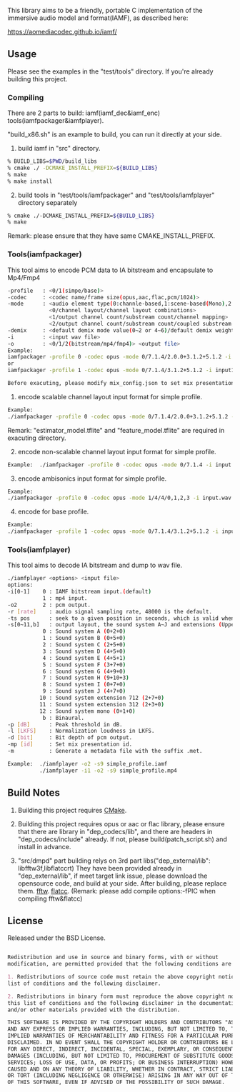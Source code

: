 This library aims to be a friendly, portable C implementation of the immersive audio model and format(IAMF),
as described here:

<https://aomediacodec.github.io/iamf/>



## Usage

Please see the examples in the "test/tools" directory. If you're already building this project.

### Compiling
There are 2 parts to build: iamf(iamf_dec&iamf_enc) tools(iamfpackager&iamfplayer).

"build_x86.sh" is an example to build, you can run it directly at your side.

1. build iamf in "src" directory.
```sh
% BUILD_LIBS=$PWD/build_libs
% cmake ./ -DCMAKE_INSTALL_PREFIX=${BUILD_LIBS}
% make
% make install
```

2. build tools in "test/tools/iamfpackager" and "test/tools/iamfplayer" directory separately
```sh
% cmake ./-DCMAKE_INSTALL_PREFIX=${BUILD_LIBS}
% make
```

Remark: please ensure that they have same CMAKE_INSTALL_PREFIX.


### Tools(iamfpackager)
This tool aims to encode PCM data to IA bitstream and encapsulate to Mp4/Fmp4

```sh
-profile   : <0/1(simpe/base)>
-codec     : <codec name/frame size(opus,aac,flac,pcm/1024)>
-mode      : <audio element type(0:channle-based,1:scene-based(Mono),2:scene-based(Projection)/config>
             <0/channel layout/channel layout combinations>
             <1/output channel count/substream count/channel mapping>
             <2/output channel count/substream count/coupled substream count/demixing matrix>
-demix     : <default demix mode value(0~2 or 4~6)/default demix weight value(0~10); e.g. 0/5>
-i         : <input wav file>
-o         : <0/1/2(bitstream/mp4/fmp4)> <output file>
Example:
iamfpackager -profile 0 -codec opus -mode 0/7.1.4/2.0.0+3.1.2+5.1.2 -i input.wav -o 0 simple_profile.iamf
or
iamfpackager -profile 1 -codec opus -mode 0/7.1.4/3.1.2+5.1.2 -i input1.wav -mode 1/4/4/0,1,2,3 -i input2.wav -o 1 base_profile.mp4

Before exacuting, please modify mix_config.json to set mix presentation.
```

1. encode scalable channel layout input format for simple profile.
```sh
Example:
./iamfpackager -profile 0 -codec opus -mode 0/7.1.4/2.0.0+3.1.2+5.1.2 -i input.wav -o 0 simple_profile.iamf
```
Remark: "estimator_model.tflite" and "feature_model.tflite" are required in exacuting directory.

2. encode non-scalable channel layout input format for simple profile.
```sh
Example:  ./iamfpackager -profile 0 -codec opus -mode 0/7.1.4 -i input.wav -o 0 simple_profile.iamf
```

3. encode ambisonics input format for simple profile.
```sh
Example:
./iamfpackager -profile 0 -codec opus -mode 1/4/4/0,1,2,3 -i input.wav -o 0 simple_profile.iamf
```

4. encode for base profile.
```sh
Example:
./iamfpackager -profile 1 -codec opus -mode 0/7.1.4/3.1.2+5.1.2 -i input1.wav -mode 1/4/4/0,1,2,3 -i input2.wav -o 0 base_profile.iamf
```

### Tools(iamfplayer)
This tool aims to decode IA bitstream and dump to wav file.
```sh
./iamfplayer <options> <input file>
options:
-i[0-1]    0 : IAMF bitstream input.(default)
           1 : mp4 input.
-o2        2 : pcm output.
-r [rate]    : audio signal sampling rate, 48000 is the default.
-ts pos      : seek to a given position in seconds, which is valid when mp4 file is used as input.
-s[0~11,b]   : output layout, the sound system A~J and extensions (Upper + Middle + Bottom).
           0 : Sound system A (0+2+0)
           1 : Sound system B (0+5+0)
           2 : Sound system C (2+5+0)
           3 : Sound system D (4+5+0)
           4 : Sound system E (4+5+1)
           5 : Sound system F (3+7+0)
           6 : Sound system G (4+9+0)
           7 : Sound system H (9+10+3)
           8 : Sound system I (0+7+0)
           9 : Sound system J (4+7+0)
          10 : Sound system extension 712 (2+7+0)
          11 : Sound system extension 312 (2+3+0)
          12 : Sound system mono (0+1+0)
           b : Binaural.
-p [dB]      : Peak threshold in dB.
-l [LKFS]    : Normalization loudness in LKFS.
-d [bit]     : Bit depth of pcm output.
-mp [id]     : Set mix presentation id.
-m           : Generate a metadata file with the suffix .met.

Example:  ./iamfplayer -o2 -s9 simple_profile.iamf
          ./iamfplayer -i1 -o2 -s9 simple_profile.mp4

```


## Build Notes

1) Building this project requires [CMake](https://cmake.org/).

2) Building this project requires opus or aac or flac library, please ensure that there are library in "dep_codecs/lib",
and there are headers in "dep_codecs/include" already. If not, please build(patch_script.sh) and install in advance.

3) "src/dmpd" part building relys on 3rd part libs("dep_external/lib": libfftw3f,libflatccrt)
They have been provided already in "dep_external/lib", if meet target link issue, please download the opensource code,
and build at your side. After building, please replace them.
[fftw](http://www.fftw.org/).
[flatcc](https://github.com/dvidelabs/flatcc).
   (Remark: please add compile options:-fPIC when compiling fftw&flatcc)



## License

Released under the BSD License.

```markdown

Redistribution and use in source and binary forms, with or without
modification, are permitted provided that the following conditions are met:

1. Redistributions of source code must retain the above copyright notice, this
list of conditions and the following disclaimer.

2. Redistributions in binary form must reproduce the above copyright notice,
this list of conditions and the following disclaimer in the documentation
and/or other materials provided with the distribution.

THIS SOFTWARE IS PROVIDED BY THE COPYRIGHT HOLDERS AND CONTRIBUTORS "AS IS"
AND ANY EXPRESS OR IMPLIED WARRANTIES, INCLUDING, BUT NOT LIMITED TO, THE
IMPLIED WARRANTIES OF MERCHANTABILITY AND FITNESS FOR A PARTICULAR PURPOSE ARE
DISCLAIMED. IN NO EVENT SHALL THE COPYRIGHT HOLDER OR CONTRIBUTORS BE LIABLE
FOR ANY DIRECT, INDIRECT, INCIDENTAL, SPECIAL, EXEMPLARY, OR CONSEQUENTIAL
DAMAGES (INCLUDING, BUT NOT LIMITED TO, PROCUREMENT OF SUBSTITUTE GOODS OR
SERVICES; LOSS OF USE, DATA, OR PROFITS; OR BUSINESS INTERRUPTION) HOWEVER
CAUSED AND ON ANY THEORY OF LIABILITY, WHETHER IN CONTRACT, STRICT LIABILITY,
OR TORT (INCLUDING NEGLIGENCE OR OTHERWISE) ARISING IN ANY WAY OUT OF THE USE
OF THIS SOFTWARE, EVEN IF ADVISED OF THE POSSIBILITY OF SUCH DAMAGE.
```

